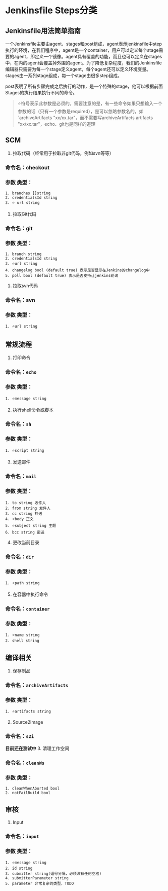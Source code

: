 # Jenkinsfile Steps分类

## Jenkinsfile用法简单指南
一个Jenkinsfile主要由agent、stages和post组成，agent表示jenkinsfile中step执行的环境，在我们程序中，agent是一个container，用户可以定义每个stage需要的agent，即定义一个镜像。agent具有覆盖的功能，而且也可以定义在stages中，在内的agent会覆盖掉外围的agent。为了降低复杂程度，我们的Jenkinsfile编辑器只需要为每一个stage定义agent，每个agent还可以定义环境变量。stages由一系列stage组成，每一个stage由很多step组成。

post表明了所有步骤完成之后执行的动作，是一个特殊的stage，他可以根据前面Stages的执行结果执行不同的命令。

> ⭐️符号表示此参数是必须的。需要注意的是，有一些命令如果只想输入一个参数的话（只有一个参数是required），是可以忽略参数名的，如`archiveArtifacts "xx/xx.tar"，而不需要写archiveArtifacts artifacts "xx/xx.tar"，echo、git也是同样的道理

## SCM
1. 拉取代码（经常用于拉取非git代码，例如svn等等）
### 命令名：checkout
### 参数 类型：
    1. branches []string  
    2. credentialsId string
    3. ⭐️ ️url string

1. 拉取Git代码
### 命令名：git
### 参数 类型：
    1. branch string
    2. credentialsId string
    3. ⭐️url string
    4. changelog bool (default true) 表示是否显示在Jenkins的changelog中
    5. poll bool (default true) 表示是否支持让jenkins轮询

1. 拉取svn代码
### 命令名：svn
### 参数 类型：
    1. ⭐️url string

## 常规流程
1. 打印命令
### 命令名：`echo`
### 参数 类型：
    1. ⭐️message string
2. 执行shell命令或脚本
### 命令名：`sh`
### 参数 类型：
    1. ⭐️script string
3. 发送邮件
### 命令名：`mail`
### 参数 类型：
    1. to string 收件人
    2. from string 发件人
    3. cc string 抄送
    4. ⭐️body 正文
    5. ⭐️subject string 主题
    6. bcc string 密送
4. 更改当前目录
### 命令名：`dir`
### 参数 类型：
    1. ⭐️path string
 
5. 在容器中执行命令
### 命令名：`container`
### 参数 类型：
    1. ⭐️name string
    2. shell string


## 编译相关
1. 保存制品
### 命令名：`archiveArtifacts`
### 参数 类型：
    1. ⭐️artifacts string
2. Source2Image
### 命令名：`s2i`
**目前还在测试中**
3. 清理工作空间
### 命令名：`cleanWs`
### 参数 类型：
    1. cleanWhenAborted bool
    2. notFailBuild bool

## 审核
1. Input
### 命令名：`input`
### 参数 类型：
    1. ⭐️message string
    2. id string
    3. submitter string(逗号分隔，必须没有任何空格)
    4. submitterParameter string
    5. parameter 非常复杂的类型，TODO
